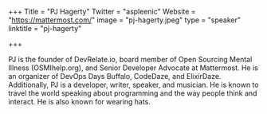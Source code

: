 +++
Title = "PJ Hagerty"
Twitter = "aspleenic"
Website = "https://mattermost.com/"
image = "pj-hagerty.jpeg"
type = "speaker"
linktitle = "pj-hagerty"

+++

PJ is the founder of DevRelate.io, board member of Open Sourcing Mental Illness (OSMIhelp.org), and Senior Developer Advocate at Mattermost. He is an organizer of DevOps Days Buffalo, CodeDaze, and ElixirDaze. Additionally, PJ is a developer, writer, speaker, and musician. He is known to travel the world speaking about programming and the way people think and interact. He is also known for wearing hats.